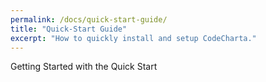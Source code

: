 ```yaml
---
permalink: /docs/quick-start-guide/
title: "Quick-Start Guide"
excerpt: "How to quickly install and setup CodeCharta."
---
```


Getting Started with the Quick Start
